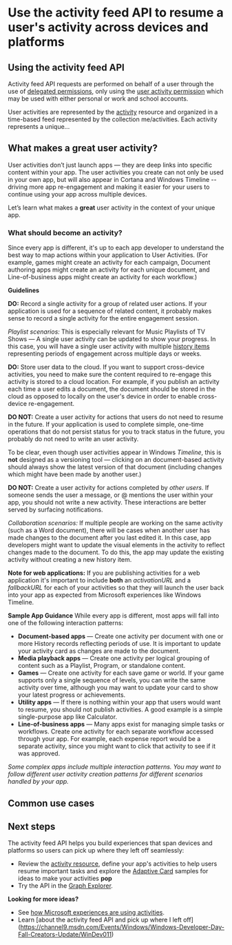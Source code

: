 # Use the activity feed API to resume a user's activity across devices and platforms

## Using the activity feed API
Activity feed API requests are performed on behalf of a user through the use of [delegated permissions](../../../concepts/permissions_reference.md#delegated-permissions-application-permissions-and-effective-permissions), only using the [user activity permission](../../../concepts/permissions_reference.md#user-activity-permissions) which may be used with either personal or work and school accounts. 

User activities are represented by the [activity](https://developer.microsoft.com/en-us/graph/docs/api-reference/v1.0/resources/projectrome_activity) resource and organized in a time-based feed represented by the collection me/activities. Each activity represents a unique... 

## What makes a great user activity?

User activities don’t just launch apps — they are deep links into specific content within your app. The user activities you create can not only be used in your own app, but will also appear in Cortana and Windows Timeline -- driving more app re-engagement and making it easier for your users to continue using your app across multiple devices.  

Let’s learn what makes a **great** user activity in the context of your unique app. 

### What should become an activity? 

Since every app is different, it's up to each app developer to understand the best way to map actions within your application to User Activities. (For example, games might create an activity for each campaign, Document authoring apps might create an activity for each unique document, and Line-of-business apps might create an activity for each workflow.) 

**Guidelines** 

**DO:** Record a single activity for a group of related user actions. 
If your application is used for a sequence of related content, it probably makes sense to record a single activity for the entire engagement session.  

*Playlist scenarios:* This is especially relevant for Music Playlists of TV Shows — A single user activity can be updated to show your progress. In this case, you will have a single user activity with multiple [history items](https://developer.microsoft.com/en-us/graph/docs/api-reference/v1.0/resources/projectrome_historyitem) representing periods of engagement across multiple days or weeks.  

**DO:** Store user data to the cloud. 
If you want to support cross-device activities, you need to make sure the content required to re-engage this activity is stored to a cloud location. For example, if you publish an activity each time a user edits a document, the document should be stored in the cloud as opposed to locally on the user's device in order to enable cross-device re-engagement.  

**DO NOT:** Create a user activity for actions that users do not need to resume in the future. 
If your application is used to complete simple, one-time operations that do not persist status for you to track status in the future, you probably do not need to write an user activity. 

To be clear, even though user activities appear in Windows *Timeline*, this is **not** designed as a versioning tool — clicking on an document-based activity should always show the latest version of that document (including changes which might have been made by another user.)

**DO NOT:** Create a user activity for actions completed by *other users*. 
If someone sends the user a message, or @ mentions the user within your app, you should not write a new activity. These interactions are better served by surfacing notifications.  

*Collaboration scenarios:* If multiple people are working on the same activity (such as a Word document), there will be cases when another user has made changes to the document after you last edited it. In this case, app developers might want to update the visual elements in the activity to reflect changes made to the document. To do this, the app may update the existing activity without creating a new history item. 

**Note for web applications:** If you are publishing activities for a web application it's important to include **both** an *activationURL* and a *fallbackURL* for each of your activities so that they will launch the user back into your app as expected from Microsoft experiences like Windows Timeline. 

**Sample App Guidance** 
While every app is different, most apps will fall into one of the following interaction patterns: 

* **Document-based apps** — Create one activity per document with one or more History records reflecting periods of use. It is important to update your activity card as changes are made to the document. 
* **Media playback apps** — Create one activity per logical grouping of content such as a Playlist, Program, or standalone content. 
* **Games** — Create one activity for each save game or world.  If your game supports only a single sequence of levels, you can write the same activity over time, although you may want to update your card to show your latest progress or achievements. 
* **Utility apps** — If there is nothing within your app that users would want to resume, you should not publish activities. A good example is a simple single-purpose app like Calculator. 
* **Line-of-business apps** — Many apps exist for managing simple tasks or workflows. Create one activity for each separate workflow accessed through your app. For example, each expense report would be a separate activity, since you might want to click that activity to see if it was approved.

*Some complex apps include multiple interaction patterns. You may want to follow different user activity creation patterns for different scenarios handled by your app.*


## Common use cases 

## Next steps
The activity feed API helps you build experiences that span devices and platforms so users can pick up where they left off seamlessly: 

- Review the [activity resource](https://developer.microsoft.com/en-us/graph/docs/api-reference/v1.0/resources/projectrome_activity), define your app's activities to help users resume important tasks and explore the [Adaptive Card](http://adaptivecards.io/samples/) samples for ideas to make your activities **pop**  
- Try the API in the [Graph Explorer](https://developer.microsoft.com/en-us/graph/graph-explorer).

**Looking for more ideas?** 
- See [how Microsoft experiences are using activities](https://channel9.msdn.com/events/Build/2017/B8108).
- Learn [about the activity feed API and pick up where I left off] (https://channel9.msdn.com/Events/Windows/Windows-Developer-Day-Fall-Creators-Update/WinDev011)
